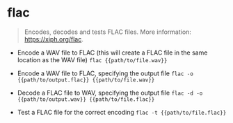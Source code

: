 # flac
> Encodes, decodes and tests FLAC files.
> More information: <https://xiph.org/flac>.

- Encode a WAV file to FLAC (this will create a FLAC file in the same location as the WAV file)
`flac {{path/to/file.wav}}`

- Encode a WAV file to FLAC, specifying the output file
`flac -o {{path/to/output.flac}} {{path/to/file.wav}}`

- Decode a FLAC file to WAV, specifying the output file
`flac -d -o {{path/to/output.wav}} {{path/to/file.flac}}`

- Test a FLAC file for the correct encoding
`flac -t {{path/to/file.flac}}`
